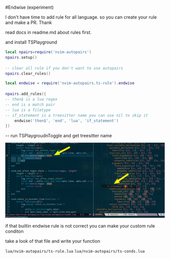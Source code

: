 #Endwise (experiment)

I don't have time to add rule for all language.
so you can create your rule and make a PR. Thank

read docs in readme.md about rules first.

and install TSPlayground

``` lua
local npairs=require('nvim-autopairs')
npairs.setup()

-- clear all rule if you don't want to use autopairs
npairs.clear_rules()

```

``` lua
local endwise = require('nvim-autopairs.ts-rule').endwise

npairs.add_rules({
-- then$ is a lua regex
-- end is a match pair
-- lua is a filetype
-- if_statement is a treesitter name you can use nil to skip it
    endwise('then$', 'end', 'lua', 'if_statement')
})

```
-- run TSPlaygroudnToggle and get treesitter name

![treesitter](./images/endwise.png)

if that builtin endwise rule is not correct you can make your custom rule
conditon

take a look of that file and write your function

`lua/nvim-autopairs/ts-rule.lua`
`lua/nvim-autopairs/ts-conds.lua`
